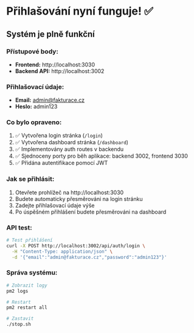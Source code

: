 # Přihlašování nyní funguje! ✅

## Systém je plně funkční

### Přístupové body:
- **Frontend:** http://localhost:3030
- **Backend API:** http://localhost:3002

### Přihlašovací údaje:
- **Email:** admin@fakturace.cz
- **Heslo:** admin123

### Co bylo opraveno:
1. ✅ Vytvořena login stránka (`/login`)
2. ✅ Vytvořena dashboard stránka (`/dashboard`)
3. ✅ Implementovány auth routes v backendu
4. ✅ Sjednoceny porty pro běh aplikace: backend 3002, frontend 3030
5. ✅ Přidána autentifikace pomocí JWT

### Jak se přihlásit:
1. Otevřete prohlížeč na http://localhost:3030
2. Budete automaticky přesměrováni na login stránku
3. Zadejte přihlašovací údaje výše
4. Po úspěšném přihlášení budete přesměrováni na dashboard

### API test:
```bash
# Test přihlášení
curl -X POST http://localhost:3002/api/auth/login \
  -H "Content-Type: application/json" \
  -d '{"email":"admin@fakturace.cz","password":"admin123"}'
```

### Správa systému:
```bash
# Zobrazit logy
pm2 logs

# Restart
pm2 restart all

# Zastavit
./stop.sh
```
